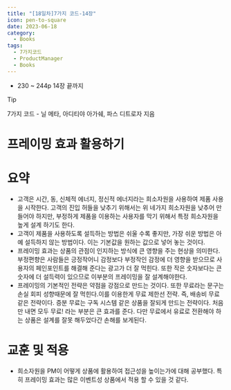 ```yaml
---
title: "[18일차]7가지 코드-14장"
icon: pen-to-square
date: 2023-06-18
category:
  - Books
tags:
  - 7가지코드
  - ProductManager
  - Books
---
```

- 230 ~ 244p 14장 끝까지

<!-- more -->

>[!tip]
>7가지 코드 - 닐 메타, 아디티야 아가쉐, 파스 디트로자 지음


# 프레이밍 효과 활용하기

# 요약

- 고객은 시간, 동, 신체적 에너지, 정신적 에너지라는 희소자원을 사용하여 제품 사용을 시작한다. 
고객의 진입 허들을 낮추기 위해서는 위 네가지 희소자원을 낮추어 만들어야 하지만, 부정하게 제품을 이용하는 사용자를 막기 위해서 특정 희소자원을 높게 설계 하기도 한다.
- 고객이 제품을 사용하도록 설득하는 방법은 쉬울 수록 좋지만, 가장 쉬운 방법은 아예 설득하지 않는 방법이다. 이는 기본값을 원하는 값으로 넣어 놓는 것이다.
- 프레이밍 효과는 상품의 관점이 인지하는 방식에 큰 영향을 주는 현상을 의미한다. 
부정편향은 사람들은 긍정작어니 감정보다 부정작인 감정에 더 영향을 받으므로 사용자의 페인포인트를 해결해 준다는 광고가 더 잘 먹힌다. 
또한 작은 숫자보다는 큰숫자에 더 설득력이 있으므로 이부분의 프레이밍을 잘 설계해야한다.
- 프레이밍의 기본적인 전략은 약점을 강점으로 만드는 것이다. 
또한 무료라는 문구는 손실 회피 성향때문에 잘 먹힌다.이를 이용한게 무료 제한선 전략. 즉, 배송비 무료 같은 전략이다. 
증분 무료는 구독 시스템 같은 상품을 잘되게 만드는 전략이다. 처음만 내면 모두 무료! 라는 부분은 큰 효과를 준다. 
다만 무료에서 유료로 전환해야 하는 상품은 설계를 잘못 해두었다간 손해를 보게된다.

# 교훈 및 적용

- 희소자원을 PM이 어떻게 상품에 활용하여 접근성을 높이는가에 대해 공부했다. 
특히 프레이밍 효과는 많은 이벤트성 상품에서 적용 할 수 있을 것 같다.